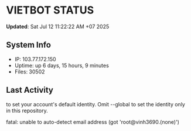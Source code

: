 # VIETBOT STATUS
**Updated**: Sat Jul 12 11:22:22 AM +07 2025

## System Info
- IP: 103.77.172.150
- Uptime: up 6 days, 15 hours, 9 minutes
- Files: 30502

## Last Activity

to set your account's default identity.
Omit --global to set the identity only in this repository.

fatal: unable to auto-detect email address (got 'root@vinh3690.(none)')
